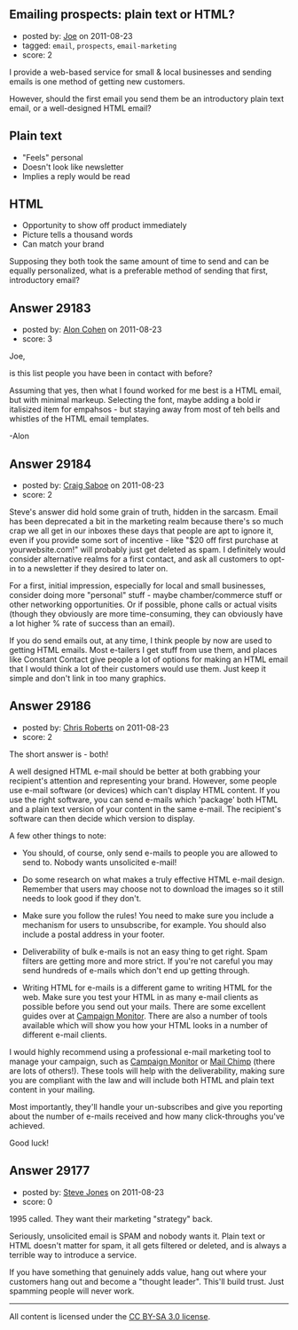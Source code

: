 ## Emailing prospects: plain text or HTML?

- posted by: [Joe](https://stackexchange.com/users/-1/11334-joe) on 2011-08-23
- tagged: `email`, `prospects`, `email-marketing`
- score: 2

I provide a web-based service for small & local businesses and sending emails is one method of getting new customers.

However, should the first email you send them be an introductory plain text email, or a well-designed HTML email?

Plain text
----------

 - "Feels" personal
 - Doesn't look like newsletter
 - Implies a reply would be read

HTML
----

 - Opportunity to show off product immediately
 - Picture tells a thousand words
 - Can match your brand

Supposing they both took the same amount of time to send and can be equally personalized, what is a preferable method of sending that first, introductory email?


## Answer 29183

- posted by: [Alon Cohen](https://stackexchange.com/users/-1/12921-alon-cohen) on 2011-08-23
- score: 3

Joe,

is this list people you have been in contact with before?

Assuming that yes, then what I found worked for me best is a HTML email, but with minimal markeup. Selecting the font, maybe adding a bold ir italisized item for empahsos - but staying away from most of teh bells and whistles of the HTML email templates.

-Alon


## Answer 29184

- posted by: [Craig Saboe](https://stackexchange.com/users/-1/12715-craig-saboe) on 2011-08-23
- score: 2

Steve's answer did hold some grain of truth, hidden in the sarcasm. Email has been deprecated a bit in the marketing realm because there's so much crap we all get in our inboxes these days that people are apt to ignore it, even if you provide some sort of incentive - like "$20 off first purchase at yourwebsite.com!" will probably just get deleted as spam. I definitely would consider alternative realms for a first contact, and ask all customers to opt-in to a newsletter if they desired to later on.  

For a first, initial impression, especially for local and small businesses, consider doing more "personal" stuff - maybe chamber/commerce stuff or other networking opportunities. Or if possible, phone calls or actual visits (though they obviously are more time-consuming, they can obviously have a lot higher % rate of success than an email).

If you do send emails out, at any time, I think people by now are used to getting HTML emails. Most e-tailers I get stuff from use them, and places like Constant Contact give people a lot of options for making an HTML email that I would think a lot of their customers would use them. Just keep it simple and don't link in too many graphics.


## Answer 29186

- posted by: [Chris Roberts](https://stackexchange.com/users/-1/12660-chris-roberts) on 2011-08-23
- score: 2

<p>The short answer is - both!</p>

<p>A well designed HTML e-mail should be better at both grabbing your recipient's attention and representing your brand. However, some people use e-mail software (or devices) which can't display HTML content. If you use the right software, you can send e-mails which 'package' both HTML and a plain text version of your content in the same e-mail. The recipient's software can then decide which version to display.</p>

<p>A few other things to note:</p>

<ul>
<li><p>You should, of course, only send e-mails to people you are allowed to send to. Nobody wants unsolicited e-mail!</p></li>
<li><p>Do some research on what makes a truly effective HTML e-mail design. Remember that users may choose not to download the images so it still needs to look good if they don't.</p></li>
<li><p>Make sure you follow the rules! You need to make sure you include a mechanism for users to unsubscribe, for example. You should also include a postal address in your footer.</p></li>
<li><p>Deliverability of bulk e-mails is not an easy thing to get right. Spam filters are getting more and more strict. If you're not careful you may send hundreds of e-mails which don't end up getting through.</p></li>
<li><p>Writing HTML for e-mails is a different game to writing HTML for the web. Make sure you test your HTML in as many e-mail clients as possible before you send out your mails. There are some excellent guides over at <a href="http://www.campaignmonitor.com/resources/" rel="nofollow">Campaign Monitor</a>. There are also a number of tools available which will show you how your HTML looks in a number of different e-mail clients.</p></li>
</ul>

<p>I would highly recommend using a professional e-mail marketing tool to manage your campaign, such as <a href="http://www.campaignmonitor.com" rel="nofollow">Campaign Monitor</a> or <a href="http://www.mailchimp.com" rel="nofollow">Mail Chimp</a> (there are lots of others!). These tools will help with the deliverability, making sure you are compliant with the law and will include both HTML and plain text content in your mailing.</p>

<p>Most importantly, they'll handle your un-subscribes and give you reporting about the number of e-mails received and how many click-throughs you've achieved.</p>

<p>Good luck!</p>



## Answer 29177

- posted by: [Steve Jones](https://stackexchange.com/users/-1/11951-steve-jones) on 2011-08-23
- score: 0

1995 called. They want their marketing "strategy" back.

Seriously, unsolicited email is SPAM and nobody wants it. Plain text or HTML doesn't matter for spam, it all gets filtered or deleted, and is always a terrible way to introduce a service.

If you have something that genuinely adds value, hang out where your customers hang out and become a "thought leader". This'll build trust. Just spamming people will never work.



---

All content is licensed under the [CC BY-SA 3.0 license](https://creativecommons.org/licenses/by-sa/3.0/).
